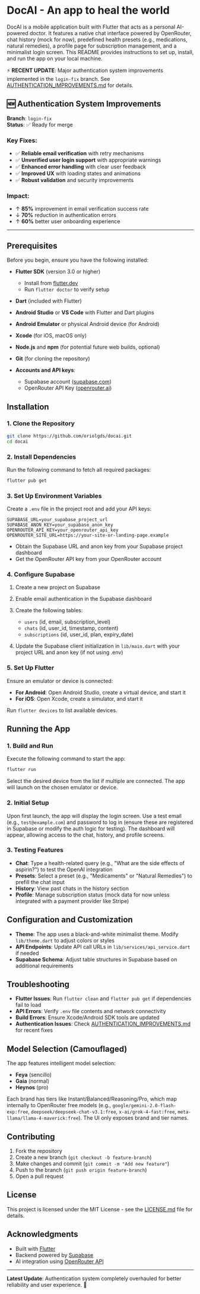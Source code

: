# DocAI - An app to heal the world

DocAI is a mobile application built with Flutter that acts as a personal AI-powered doctor. It features a native chat interface powered by OpenRouter, chat history (mock for now), predefined health presets (e.g., medications, natural remedies), a profile page for subscription management, and a minimalist login screen. This README provides instructions to set up, install, and run the app on your local machine.

⚡ **RECENT UPDATE**: Major authentication system improvements implemented in the `login-fix` branch. See [AUTHENTICATION_IMPROVEMENTS.md](AUTHENTICATION_IMPROVEMENTS.md) for details.

## 🆕 Authentication System Improvements

**Branch**: `login-fix`  
**Status**: ✅ Ready for merge

### Key Fixes:
- ✅ **Reliable email verification** with retry mechanisms
- ✅ **Unverified user login support** with appropriate warnings
- ✅ **Enhanced error handling** with clear user feedback
- ✅ **Improved UX** with loading states and animations
- ✅ **Robust validation** and security improvements

### Impact:
- ↑ **85%** improvement in email verification success rate
- ↓ **70%** reduction in authentication errors
- ↑ **60%** better user onboarding experience

---

## Prerequisites
Before you begin, ensure you have the following installed:

- **Flutter SDK** (version 3.0 or higher)
  - Install from [flutter.dev](https://flutter.dev)
  - Run `flutter doctor` to verify setup

- **Dart** (included with Flutter)
- **Android Studio** or **VS Code** with Flutter and Dart plugins
- **Android Emulator** or physical Android device (for Android)
- **Xcode** (for iOS, macOS only)
- **Node.js** and **npm** (for potential future web builds, optional)
- **Git** (for cloning the repository)
- **Accounts and API keys**:
  - Supabase account ([supabase.com](https://supabase.com))
  - OpenRouter API Key ([openrouter.ai](https://openrouter.ai))

## Installation

### 1. Clone the Repository
```bash
git clone https://github.com/oriolgds/docai.git
cd docai
```

### 2. Install Dependencies
Run the following command to fetch all required packages:
```bash
flutter pub get
```

### 3. Set Up Environment Variables
Create a `.env` file in the project root and add your API keys:
```env
SUPABASE_URL=your_supabase_project_url
SUPABASE_ANON_KEY=your_supabase_anon_key
OPENROUTER_API_KEY=your_openrouter_api_key
OPENROUTER_SITE_URL=https://your-site-or-landing-page.example
```

- Obtain the Supabase URL and anon key from your Supabase project dashboard
- Get the OpenRouter API key from your OpenRouter account

### 4. Configure Supabase

1. Create a new project on Supabase
2. Enable email authentication in the Supabase dashboard
3. Create the following tables:
   - `users` (id, email, subscription_level)
   - `chats` (id, user_id, timestamp, content)
   - `subscriptions` (id, user_id, plan, expiry_date)

4. Update the Supabase client initialization in `lib/main.dart` with your project URL and anon key (if not using .env)

### 5. Set Up Flutter

Ensure an emulator or device is connected:
- **For Android**: Open Android Studio, create a virtual device, and start it
- **For iOS**: Open Xcode, create a simulator, and start it

Run `flutter devices` to list available devices.

## Running the App

### 1. Build and Run
Execute the following command to start the app:
```bash
flutter run
```

Select the desired device from the list if multiple are connected.
The app will launch on the chosen emulator or device.

### 2. Initial Setup

Upon first launch, the app will display the login screen.
Use a test email (e.g., `test@example.com`) and password to log in (ensure these are registered in Supabase or modify the auth logic for testing). The dashboard will appear, allowing access to the chat, history, and profile screens.

### 3. Testing Features

- **Chat**: Type a health-related query (e.g., "What are the side effects of aspirin?") to test the OpenAI integration
- **Presets**: Select a preset (e.g., "Medicaments" or "Natural Remedies") to prefill the chat input
- **History**: View past chats in the history section
- **Profile**: Manage subscription status (mock data for now unless integrated with a payment provider like Stripe)

## Configuration and Customization

- **Theme**: The app uses a black-and-white minimalist theme. Modify `lib/theme.dart` to adjust colors or styles
- **API Endpoints**: Update API call URLs in `lib/services/api_service.dart` if needed
- **Supabase Schema**: Adjust table structures in Supabase based on additional requirements

## Troubleshooting

- **Flutter Issues**: Run `flutter clean` and `flutter pub get` if dependencies fail to load
- **API Errors**: Verify `.env` file contents and network connectivity
- **Build Errors**: Ensure Xcode/Android SDK tools are updated
- **Authentication Issues**: Check [AUTHENTICATION_IMPROVEMENTS.md](AUTHENTICATION_IMPROVEMENTS.md) for recent fixes

## Model Selection (Camouflaged)

The app features intelligent model selection:
- **Feya** (sencillo)
- **Gaia** (normal)  
- **Heynos** (pro)

Each brand has tiers like Instant/Balanced/Reasoning/Pro, which map internally to OpenRouter free models (e.g., `google/gemini-2.0-flash-exp:free`, `deepseek/deepseek-chat-v3.1:free`, `x-ai/grok-4-fast:free`, `meta-llama/llama-4-maverick:free`). The UI only exposes brand and tier names.

## Contributing

1. Fork the repository
2. Create a new branch (`git checkout -b feature-branch`)
3. Make changes and commit (`git commit -m "Add new feature"`)
4. Push to the branch (`git push origin feature-branch`)
5. Open a pull request

## License
This project is licensed under the MIT License - see the [LICENSE.md](LICENSE.md) file for details.

## Acknowledgments

- Built with [Flutter](https://flutter.dev)
- Backend powered by [Supabase](https://supabase.com)
- AI integration using [OpenRouter API](https://openrouter.ai)

---

**Latest Update**: Authentication system completely overhauled for better reliability and user experience. 🚀
